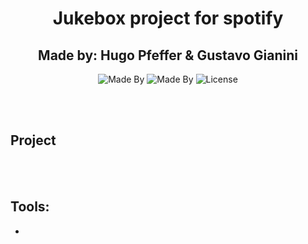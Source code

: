 
<h1 align="center">
    Jukebox project for spotify
</h1>

<h2 align="center">
    Made by: Hugo Pfeffer & Gustavo Gianini 
</h2>

<p align="center">
    <!-- <img alt="CentOS Version" src="https://img.shields.io/badge/Linux-CentOS8-green"> -->
    <img alt="Made By" src="https://img.shields.io/badge/Made%20By-Hugo%20Pfeffer-red">
    <img alt="Made By" src="https://img.shields.io/badge/Made%20By-Gustavo%20Gianini-red">
    <img alt="License" src="https://img.shields.io/github/license/HugoPfeffer/projeto-playlist-spotify">
</p>

</br>
</br>
<h2> Project </h2>

</br></br>
<h2>Tools:</h2>
<ul>
    <li></li>
</ul>
</br>










